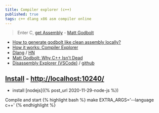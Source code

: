 ```yaml
---
title: Compiler explorer (c++)
published: true
tags: c++ dlang x86 asm compiler online
---
```

> Enter C,  [get Assembly](https://godbolt.org/g/syhzgm) - [Matt Godbolt](https://xania.org/MattGodbolt) 

- [How to generate godbolt like clean assembly locally?](https://stackoverflow.com/questions/63015986/how-to-generate-godbolt-like-clean-assembly-locally) 
- [How it works: Compiler Explorer](https://xania.org/201609/how-compiler-explorer-runs-on-amazon)
- [Dlang](https://d.godbolt.org/) / [HN](https://news.ycombinator.com/item?id=13182726)
- [Matt Godbolt: Why C++ Isn't Dead](https://www.youtube.com/watch?v=1uLTspBEtRE)
- [Disassembly Explorer (VSCode)](https://marketplace.visualstudio.com/items?itemName=dseight.disasexpl) / [github ](https://github.com/dseight/vscode-disasexpl)

## [Install](https://github.com/compiler-explorer/compiler-explorer) - [http://localhost:10240/](http://localhost:10240/)
- install [nodejs]({% post_url 2020-11-29-node-js %})

Compile and start
{% highlight bash %}
make EXTRA_ARGS='--language c++'
{% endhighlight %}
